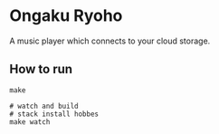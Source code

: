 # Ongaku Ryoho

A music player which connects to your cloud storage.



## How to run

```shell
make

# watch and build
# stack install hobbes
make watch
```
